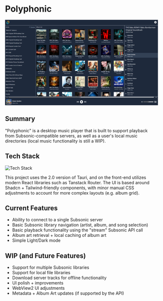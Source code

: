 # Polyphonic

![Polyhonic Library Screen](preview.png)

## Summary
"Polyphonic" is a desktop music player that is built to support playback from Subsonic-compatible servers, as well as a user's local music directories (local music functionality is still a WIP).

## Tech Stack
![Tech Stack](https://skillicons.dev/icons?i=tauri,ts,react,vite,tailwind)

This project uses the 2.0 version of Tauri, and on the front-end utilizes modern React libraries such as Tanstack Router. The UI is based around Shadcn + Tailwind-friendly components, with minor manual CSS adjustments to account for more complex layouts (e.g. album grid).

## Current Features
* Ability to connect to a single Subsonic server
* Basic Subsonic library navigation (artist, album, and song selection)
* Basic playback functionality using the "stream" Subsonic API call
* Album art retrieval + local caching of album art
* Simple Light/Dark mode

## WIP (and Future Features)
* Support for multiple Subsonic libraries
* Support for local file libraries
* Download server tracks for offline functionality
* UI polish + improvements
* WebView2 UI adjustments
* Metadata + Album Art updates (if supported by the API)